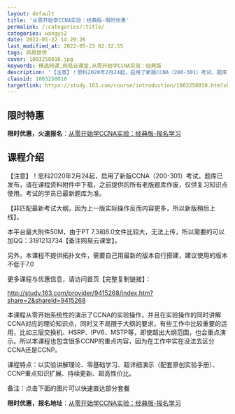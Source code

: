 ```yaml
---
layout: default
title: '从零开始学CCNA实验：经典版-限时优惠'
permalink: /:categories/:title/
categories: wangyi2
date: 2022-05-22 14:29:26
last_modified_at: 2022-05-23 02:32:55
tags: 网易提供
cover: 1003258010.jpg
keywords: 精选网课,网易云课堂,从零开始学CCNA实验：经典版
description: '【注意】！思科2020年2月24起，启用了新版CCNA（200-301）考试，题库已发布，请在课程资料附件中下载，之前提'
classid: 1003258010
targetlink: https://study.163.com/course/introduction/1003258010.htm?share=1&shareId=1025206652&utm_campaign=share&utm_medium=iphoneShare&utm_source=&utm_u=1025206652
---
```


## 限时特惠

**限时优惠，火速报名**：[从零开始学CCNA实验：经典版-报名学习](https://study.163.com/course/introduction/1003258010.htm?share=1&shareId=1025206652&utm_campaign=share&utm_medium=iphoneShare&utm_source=&utm_u=1025206652)

## 课程介绍

【注意】！思科2020年2月24起，启用了新版CCNA（200-301）考试，题库已发布，请在课程资料附件中下载，之前提供的所有老版题库作废，仅供复习知识点使用。考试的学员已最新题库为准。

【非匹配最新考试大纲，因为上一版实际操作反而内容更多，所以新版稍后上线】。



本平台最大附件50M，由于PT 7.3和8.0文件比较大，无法上传，所以需要的可以加QQ：3181213734【备注网易云课堂】。



另外，本课程不提供拓扑文件，需要自己用最新的版本自行搭建，建议使用的版本不低于7.0



更多课程与优惠信息，请访问首页【完整复制链接】：

http://study.163.com/provider/9415268/index.htm?share=2&shareId=9415268



本课程从零开始系统性的演示了CCNA的实验操作，并且在实验操作的同时讲解CCNA对应的理论知识点，同时又不局限于大纲的要求，有些工作中比较重要的运用，比如三层交换机、HSRP、IPV6、MSTP等，即使超出大纲范围，也会重点演示。所以本课程也包含很多CCNP的重点内容，因为在工作中实在没法去区分CCNA还是CCNP。

课程特点：以实验讲解理论、零基础学习、超详细演示（配套原创实验手册）、CCNP重点知识扩展、持续更新、超高性价比。

备注：点击下面的图片可以快速直达部分套餐

**限时优惠，报名地址**：[从零开始学CCNA实验：经典版-报名学习](https://study.163.com/course/introduction/1003258010.htm?share=1&shareId=1025206652&utm_campaign=share&utm_medium=iphoneShare&utm_source=&utm_u=1025206652)

